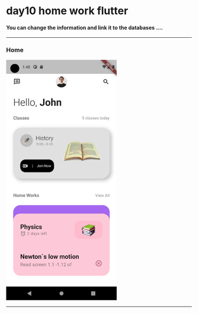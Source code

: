
<h1> day10 home work flutter</h1>  

<h4> You can change the information and link it to the databases ....</h4>

<hr>


<h3>Home</h3> 

<img src="https://github.com/abenkoula71/day10-home-work-flutter/blob/main/Screenshot_1680313691.png" width="300" /> 


<hr>
